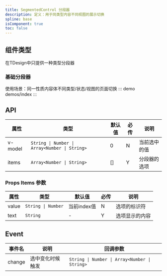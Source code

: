 ```yaml
---
title: SegmentedControl 分段器
description: 定义：用于同类型内容不同视图的展示切换
spline: base
isComponent: true
toc: false
---
```


## 组件类型
在TDesign中只提供一种类型分段器

### 基础分段器
使用场景：同一性质内容体不同类型/状态/视图的页面切换
::: demo demos/index
:::

## API
| 属性 | 类型 | 默认值 | 必传 | 说明 |
|-----|-----|-----|-----|-----|
|v-model|<code>String &#124; Number &#124; Array<Number &#124; String></code>|0|N|当前选中的值|
|items|<code>Array<Number &#124; String></code>|[]|Y|分段器的选项|

### Props Items 参数
| 属性 | 类型 | 默认值 | 必传 | 说明 |
|-----|-----|-----|-----|-----|
|value|<code>String &#124; Number</code>|当前index值|N|选项的标识符|
|text|`String`|-|Y|选项显示的内容|

## Event
| 事件名 | 说明 | 回调参数 |
|-------|-----|---------|
|change|选中变化时候触发|<code>String &#124; Number &#124; Array<Number &#124; String></code>|
